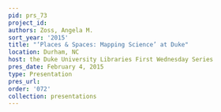 ```yaml
---
pid: prs_73
project_id: 
authors: Zoss, Angela M.
sort_year: '2015'
title: "‘Places & Spaces: Mapping Science’ at Duke"
location: Durham, NC
host: the Duke University Libraries First Wednesday Series
pres_date: February 4, 2015
type: Presentation
pres_url: 
order: '072'
collection: presentations
---
```


